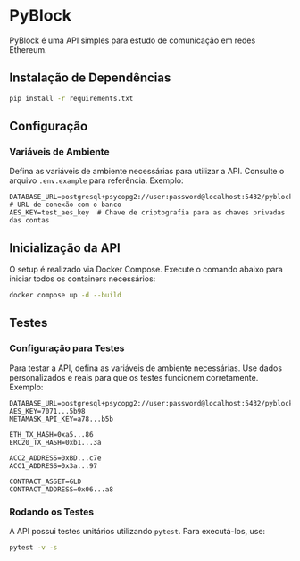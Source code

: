 # PyBlock

PyBlock é uma API simples para estudo de comunicação em redes Ethereum.

## Instalação de Dependências

```bash
pip install -r requirements.txt
```

## Configuração

### Variáveis de Ambiente

Defina as variáveis de ambiente necessárias para utilizar a API. Consulte o arquivo `.env.example` para referência. Exemplo:

```env
DATABASE_URL=postgresql+psycopg2://user:password@localhost:5432/pyblock_db  # URL de conexão com o banco
AES_KEY=test_aes_key  # Chave de criptografia para as chaves privadas das contas
```

## Inicialização da API

O setup é realizado via Docker Compose. Execute o comando abaixo para iniciar todos os containers necessários:

```bash
docker compose up -d --build
```

## Testes

### Configuração para Testes

Para testar a API, defina as variáveis de ambiente necessárias. Use dados personalizados e reais para que os testes funcionem corretamente. Exemplo:

```env
DATABASE_URL=postgresql+psycopg2://user:password@localhost:5432/pyblock_db
AES_KEY=7071...5b98
METAMASK_API_KEY=a78...b5b

ETH_TX_HASH=0xa5...86
ERC20_TX_HASH=0xb1...3a

ACC2_ADDRESS=0xBD...c7e
ACC1_ADDRESS=0x3a...97

CONTRACT_ASSET=GLD
CONTRACT_ADDRESS=0x06...a8
```

### Rodando os Testes

A API possui testes unitários utilizando `pytest`. Para executá-los, use:

```bash
pytest -v -s
```
